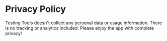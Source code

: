 # Privacy Policy
Testing Tools doesn't collect any personal data or usage information. There is no tracking or analytics included. Please enjoy the app with complete privacy!